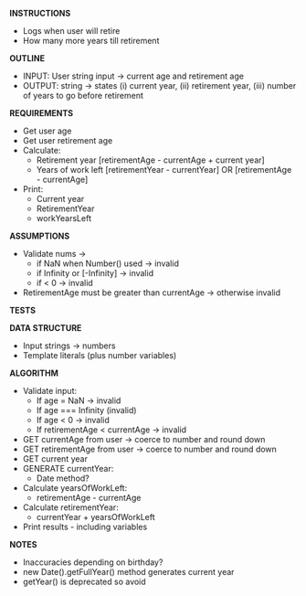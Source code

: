 **INSTRUCTIONS**
- Logs when user will retire
- How many more years till retirement

**OUTLINE**
- INPUT: User string input -> current age and retirement age
- OUTPUT: string -> states (i) current year, (ii) retirement year, (iii) number of years to go before retirement

**REQUIREMENTS**
- Get user age
- Get user retirement age
- Calculate: 
  - Retirement year [retirementAge - currentAge + current year]
  - Years of work left [retirementYear - currentYear] OR [retirementAge - currentAge]
- Print: 
  - Current year
  - RetirementYear
  - workYearsLeft

**ASSUMPTIONS**
- Validate nums -> 
  - if NaN when Number() used -> invalid
  - if Infinity or [-Infinity] -> invalid
  - if < 0 -> invalid
- RetirementAge must be greater than currentAge -> otherwise invalid

**TESTS**

**DATA STRUCTURE**
- Input strings -> numbers
- Template literals (plus number variables)

**ALGORITHM**
- Validate input: 
  - If age = NaN -> invalid
  - If age === Infinity (invalid)
  - If age < 0 -> invalid
  - If retirementAge < currentAge -> invalid
- GET currentAge from user -> coerce to number and round down
- GET retirementAge from user -> coerce to number and round down
- GET current year
- GENERATE currentYear:
  - Date method?
- Calculate yearsOfWorkLeft:
  - retirementAge - currentAge
- Calculate retirementYear:
  - currentYear + yearsOfWorkLeft
- Print results - including variables

**NOTES**
- Inaccuracies depending on birthday?
- new Date().getFullYear() method generates current year
- getYear() is deprecated so avoid
